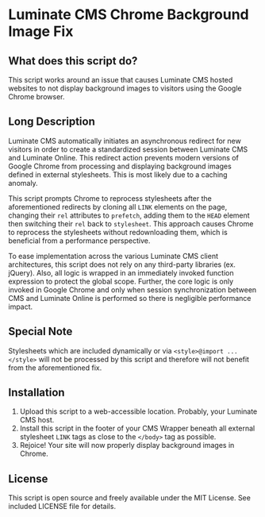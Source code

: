 # Luminate CMS Chrome Background Image Fix

## What does this script do?

This script works around an issue that causes Luminate CMS hosted websites to not display
background images to visitors using the Google Chrome browser.

## Long Description 

Luminate CMS automatically initiates an asynchronous redirect for new visitors in order
to create a standardized session between Luminate CMS and Luminate Online. This
redirect action prevents modern versions of Google Chrome from processing and
displaying background images defined in external stylesheets. This is most likely due
to a caching anomaly.

This script prompts Chrome to reprocess stylesheets after the aforementioned redirects by
cloning all `LINK` elements on the page, changing their `rel` attributes to `prefetch`,
adding them to the `HEAD` element then switching their `rel` back to `stylesheet`.
This approach causes Chrome to reprocess the stylesheets without redownloading them,
which is beneficial from a performance perspective.

To ease implementation across the various Luminate CMS client architectures, this script 
does not rely on any third-party libraries (ex. jQuery). Also, all logic is wrapped in 
an immediately invoked function expression to protect the global scope. Further, the core 
logic is only invoked in Google Chrome and only when session synchronization between CMS
and Luminate Online is performed so there is negligible performance impact.

## Special Note

Stylesheets which are included dynamically or via `<style>@import ...</style>` will not be
processed by this script and therefore will not benefit from the aforementioned fix.

## Installation

1. Upload this script to a web-accessible location. Probably, your Luminate CMS host.
2. Install this script in the footer of your CMS Wrapper beneath all external stylesheet
   `LINK` tags as close to the `</body>` tag as possible.
3. Rejoice! Your site will now properly display background images in Chrome.

## License

This script is open source and freely available under the MIT License. See included 
LICENSE file for details.
